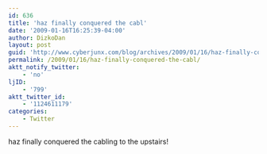 ```yaml
---
id: 636
title: 'haz finally conquered the cabl'
date: '2009-01-16T16:25:39-04:00'
author: DizkoDan
layout: post
guid: 'http://www.cyberjunx.com/blog/archives/2009/01/16/haz-finally-conquered-the-cabl/'
permalink: /2009/01/16/haz-finally-conquered-the-cabl/
aktt_notify_twitter:
    - 'no'
ljID:
    - '799'
aktt_twitter_id:
    - '1124611179'
categories:
    - Twitter
---
```


haz finally conquered the cabling to the upstairs!